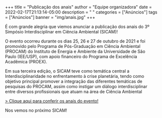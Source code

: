 +++
title = "Publicação dos anais"
author = "Equipe organizadora"
date = 2022-02-17T21:13:14-05:00
description = " "
categories = ["Anúncios"]
tags = ["Anúncios"]
banner =  "img/anais.jpg"
+++

<!--more-->

É com grande alegria que viemos anunciar a publicação dos anais do 3º Simpósio Interdisciplinar em Ciência Ambiental (SICAM)!

O evento ocorreu durante os dias 25, 26 e 27 de outubro de 2021 e foi promovido pelo Programa de Pós-Graduação em Ciência Ambiental (PROCAM) do Instituto de Energia e Ambiente da Universidade de São Paulo (IEE/USP), com apoio financeiro do Programa de Excelência Acadêmica (PROEX).

Em sua terceira edição, o SICAM teve como temática central a Interdisciplinaridade no enfrentamento à crise planetária, tendo como objetivo principal promover a integração das diferentes temáticas de pesquisas do PROCAM, assim como instigar um diálogo interdisciplinar entre diversos profissionais que atuam na área de Ciência Ambiental

[> Clique aqui para conferir os anais do evento!](/anais-iii-sicam.pdf)

Nos vemos no próximo SICAM!
